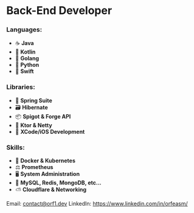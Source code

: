 # **Back-End Developer**

### Languages:
- ☕ **Java**
- 📘 **Kotlin**
- 📗 **Golang**
- 📙 **Python**
- 📕 **Swift**
### Libraries:
- 🍃 **Spring Suite**
- 🗃️ **Hibernate**
- 📦 **Spigot & Forge API**
- 📡 **Ktor & Netty**
- 📱 **XCode/iOS Development**
### Skills:
- 🐳 **Docker & Kubernetes**
- ⚖️ **Prometheus**
- 🖥️ **System Administration**
- 💾 **MySQL, Redis, MongoDB, etc...**
- ⛅ **Cloudflare & Networking**


Email: contact@orf1.dev
LinkedIn: https://www.linkedin.com/in/orfeasm/

